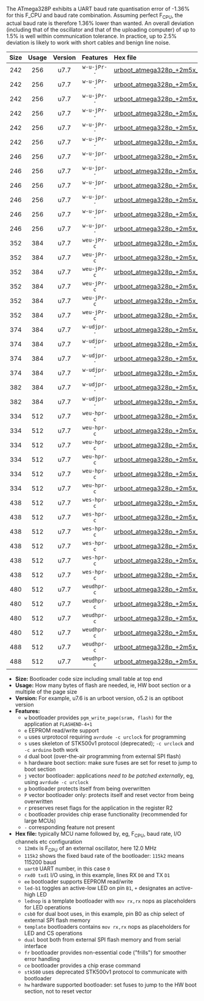 The ATmega328P exhibits a UART baud rate quantisation error of -1.36% for this F_CPU and baud rate combination. Assuming perfect F<sub>CPU</sub>, the actual baud rate is therefore 1.36% lower than wanted. An overall deviation (including that of the oscillator and that of the uploading computer) of up to 1.5% is well within communication tolerance. In practice, up to 2.5% deviation is likely to work with short cables and benign line noise.

|Size|Usage|Version|Features|Hex file|
|:-:|:-:|:-:|:-:|:--|
|242|256|u7.7|`w-u-jPr--`|[urboot_atmega328p_+2m5x_++28k8_uart0_rxd0_txd1_led+b1.hex](https://raw.githubusercontent.com/stefanrueger/urboot.hex/main/mcus/atmega328p/external_oscillator/fcpu_+2m5x/br_++28k8/urboot_atmega328p_+2m5x_++28k8_uart0_rxd0_txd1_led+b1.hex)|
|242|256|u7.7|`w-u-jPr--`|[urboot_atmega328p_+2m5x_++28k8_uart0_rxd0_txd1_led+b5.hex](https://raw.githubusercontent.com/stefanrueger/urboot.hex/main/mcus/atmega328p/external_oscillator/fcpu_+2m5x/br_++28k8/urboot_atmega328p_+2m5x_++28k8_uart0_rxd0_txd1_led+b5.hex)|
|242|256|u7.7|`w-u-jPr--`|[urboot_atmega328p_+2m5x_++28k8_uart0_rxd0_txd1_led+d5.hex](https://raw.githubusercontent.com/stefanrueger/urboot.hex/main/mcus/atmega328p/external_oscillator/fcpu_+2m5x/br_++28k8/urboot_atmega328p_+2m5x_++28k8_uart0_rxd0_txd1_led+d5.hex)|
|242|256|u7.7|`w-u-jPr--`|[urboot_atmega328p_+2m5x_++28k8_uart0_rxd0_txd1_led-b1.hex](https://raw.githubusercontent.com/stefanrueger/urboot.hex/main/mcus/atmega328p/external_oscillator/fcpu_+2m5x/br_++28k8/urboot_atmega328p_+2m5x_++28k8_uart0_rxd0_txd1_led-b1.hex)|
|242|256|u7.7|`w-u-jPr--`|[urboot_atmega328p_+2m5x_++28k8_uart0_rxd0_txd1_led-d5.hex](https://raw.githubusercontent.com/stefanrueger/urboot.hex/main/mcus/atmega328p/external_oscillator/fcpu_+2m5x/br_++28k8/urboot_atmega328p_+2m5x_++28k8_uart0_rxd0_txd1_led-d5.hex)|
|242|256|u7.7|`w-u-jPr--`|[urboot_atmega328p_+2m5x_++28k8_uart0_rxd0_txd1_lednop.hex](https://raw.githubusercontent.com/stefanrueger/urboot.hex/main/mcus/atmega328p/external_oscillator/fcpu_+2m5x/br_++28k8/urboot_atmega328p_+2m5x_++28k8_uart0_rxd0_txd1_lednop.hex)|
|246|256|u7.7|`w-u-jpr--`|[urboot_atmega328p_+2m5x_++28k8_uart0_rxd0_txd1_led+b1_fr.hex](https://raw.githubusercontent.com/stefanrueger/urboot.hex/main/mcus/atmega328p/external_oscillator/fcpu_+2m5x/br_++28k8/urboot_atmega328p_+2m5x_++28k8_uart0_rxd0_txd1_led+b1_fr.hex)|
|246|256|u7.7|`w-u-jpr--`|[urboot_atmega328p_+2m5x_++28k8_uart0_rxd0_txd1_led+b5_fr.hex](https://raw.githubusercontent.com/stefanrueger/urboot.hex/main/mcus/atmega328p/external_oscillator/fcpu_+2m5x/br_++28k8/urboot_atmega328p_+2m5x_++28k8_uart0_rxd0_txd1_led+b5_fr.hex)|
|246|256|u7.7|`w-u-jpr--`|[urboot_atmega328p_+2m5x_++28k8_uart0_rxd0_txd1_led+d5_fr.hex](https://raw.githubusercontent.com/stefanrueger/urboot.hex/main/mcus/atmega328p/external_oscillator/fcpu_+2m5x/br_++28k8/urboot_atmega328p_+2m5x_++28k8_uart0_rxd0_txd1_led+d5_fr.hex)|
|246|256|u7.7|`w-u-jpr--`|[urboot_atmega328p_+2m5x_++28k8_uart0_rxd0_txd1_led-b1_fr.hex](https://raw.githubusercontent.com/stefanrueger/urboot.hex/main/mcus/atmega328p/external_oscillator/fcpu_+2m5x/br_++28k8/urboot_atmega328p_+2m5x_++28k8_uart0_rxd0_txd1_led-b1_fr.hex)|
|246|256|u7.7|`w-u-jpr--`|[urboot_atmega328p_+2m5x_++28k8_uart0_rxd0_txd1_led-d5_fr.hex](https://raw.githubusercontent.com/stefanrueger/urboot.hex/main/mcus/atmega328p/external_oscillator/fcpu_+2m5x/br_++28k8/urboot_atmega328p_+2m5x_++28k8_uart0_rxd0_txd1_led-d5_fr.hex)|
|246|256|u7.7|`w-u-jpr--`|[urboot_atmega328p_+2m5x_++28k8_uart0_rxd0_txd1_lednop_fr.hex](https://raw.githubusercontent.com/stefanrueger/urboot.hex/main/mcus/atmega328p/external_oscillator/fcpu_+2m5x/br_++28k8/urboot_atmega328p_+2m5x_++28k8_uart0_rxd0_txd1_lednop_fr.hex)|
|352|384|u7.7|`weu-jPr-c`|[urboot_atmega328p_+2m5x_++28k8_uart0_rxd0_txd1_ee_led+b1_fr_ce.hex](https://raw.githubusercontent.com/stefanrueger/urboot.hex/main/mcus/atmega328p/external_oscillator/fcpu_+2m5x/br_++28k8/urboot_atmega328p_+2m5x_++28k8_uart0_rxd0_txd1_ee_led+b1_fr_ce.hex)|
|352|384|u7.7|`weu-jPr-c`|[urboot_atmega328p_+2m5x_++28k8_uart0_rxd0_txd1_ee_led+b5_fr_ce.hex](https://raw.githubusercontent.com/stefanrueger/urboot.hex/main/mcus/atmega328p/external_oscillator/fcpu_+2m5x/br_++28k8/urboot_atmega328p_+2m5x_++28k8_uart0_rxd0_txd1_ee_led+b5_fr_ce.hex)|
|352|384|u7.7|`weu-jPr-c`|[urboot_atmega328p_+2m5x_++28k8_uart0_rxd0_txd1_ee_led+d5_fr_ce.hex](https://raw.githubusercontent.com/stefanrueger/urboot.hex/main/mcus/atmega328p/external_oscillator/fcpu_+2m5x/br_++28k8/urboot_atmega328p_+2m5x_++28k8_uart0_rxd0_txd1_ee_led+d5_fr_ce.hex)|
|352|384|u7.7|`weu-jPr-c`|[urboot_atmega328p_+2m5x_++28k8_uart0_rxd0_txd1_ee_led-b1_fr_ce.hex](https://raw.githubusercontent.com/stefanrueger/urboot.hex/main/mcus/atmega328p/external_oscillator/fcpu_+2m5x/br_++28k8/urboot_atmega328p_+2m5x_++28k8_uart0_rxd0_txd1_ee_led-b1_fr_ce.hex)|
|352|384|u7.7|`weu-jPr-c`|[urboot_atmega328p_+2m5x_++28k8_uart0_rxd0_txd1_ee_led-d5_fr_ce.hex](https://raw.githubusercontent.com/stefanrueger/urboot.hex/main/mcus/atmega328p/external_oscillator/fcpu_+2m5x/br_++28k8/urboot_atmega328p_+2m5x_++28k8_uart0_rxd0_txd1_ee_led-d5_fr_ce.hex)|
|352|384|u7.7|`weu-jPr-c`|[urboot_atmega328p_+2m5x_++28k8_uart0_rxd0_txd1_ee_lednop_fr_ce.hex](https://raw.githubusercontent.com/stefanrueger/urboot.hex/main/mcus/atmega328p/external_oscillator/fcpu_+2m5x/br_++28k8/urboot_atmega328p_+2m5x_++28k8_uart0_rxd0_txd1_ee_lednop_fr_ce.hex)|
|374|384|u7.7|`w-udjpr--`|[urboot_atmega328p_+2m5x_++28k8_uart0_rxd0_txd1_led+b1_csb0_dual.hex](https://raw.githubusercontent.com/stefanrueger/urboot.hex/main/mcus/atmega328p/external_oscillator/fcpu_+2m5x/br_++28k8/urboot_atmega328p_+2m5x_++28k8_uart0_rxd0_txd1_led+b1_csb0_dual.hex)|
|374|384|u7.7|`w-udjpr--`|[urboot_atmega328p_+2m5x_++28k8_uart0_rxd0_txd1_led+d5_csb0_dual.hex](https://raw.githubusercontent.com/stefanrueger/urboot.hex/main/mcus/atmega328p/external_oscillator/fcpu_+2m5x/br_++28k8/urboot_atmega328p_+2m5x_++28k8_uart0_rxd0_txd1_led+d5_csb0_dual.hex)|
|374|384|u7.7|`w-udjpr--`|[urboot_atmega328p_+2m5x_++28k8_uart0_rxd0_txd1_led-b1_csb0_dual.hex](https://raw.githubusercontent.com/stefanrueger/urboot.hex/main/mcus/atmega328p/external_oscillator/fcpu_+2m5x/br_++28k8/urboot_atmega328p_+2m5x_++28k8_uart0_rxd0_txd1_led-b1_csb0_dual.hex)|
|374|384|u7.7|`w-udjpr--`|[urboot_atmega328p_+2m5x_++28k8_uart0_rxd0_txd1_led-d5_csb0_dual.hex](https://raw.githubusercontent.com/stefanrueger/urboot.hex/main/mcus/atmega328p/external_oscillator/fcpu_+2m5x/br_++28k8/urboot_atmega328p_+2m5x_++28k8_uart0_rxd0_txd1_led-d5_csb0_dual.hex)|
|382|384|u7.7|`w-udjpr--`|[urboot_atmega328p_+2m5x_++28k8_uart0_rxd0_txd1_led+b1_csd5_dual.hex](https://raw.githubusercontent.com/stefanrueger/urboot.hex/main/mcus/atmega328p/external_oscillator/fcpu_+2m5x/br_++28k8/urboot_atmega328p_+2m5x_++28k8_uart0_rxd0_txd1_led+b1_csd5_dual.hex)|
|382|384|u7.7|`w-udjpr--`|[urboot_atmega328p_+2m5x_++28k8_uart0_rxd0_txd1_template_dual.hex](https://raw.githubusercontent.com/stefanrueger/urboot.hex/main/mcus/atmega328p/external_oscillator/fcpu_+2m5x/br_++28k8/urboot_atmega328p_+2m5x_++28k8_uart0_rxd0_txd1_template_dual.hex)|
|334|512|u7.7|`weu-hpr-c`|[urboot_atmega328p_+2m5x_++28k8_uart0_rxd0_txd1_ee_led+b1_fr_ce_hw.hex](https://raw.githubusercontent.com/stefanrueger/urboot.hex/main/mcus/atmega328p/external_oscillator/fcpu_+2m5x/br_++28k8/urboot_atmega328p_+2m5x_++28k8_uart0_rxd0_txd1_ee_led+b1_fr_ce_hw.hex)|
|334|512|u7.7|`weu-hpr-c`|[urboot_atmega328p_+2m5x_++28k8_uart0_rxd0_txd1_ee_led+b5_fr_ce_hw.hex](https://raw.githubusercontent.com/stefanrueger/urboot.hex/main/mcus/atmega328p/external_oscillator/fcpu_+2m5x/br_++28k8/urboot_atmega328p_+2m5x_++28k8_uart0_rxd0_txd1_ee_led+b5_fr_ce_hw.hex)|
|334|512|u7.7|`weu-hpr-c`|[urboot_atmega328p_+2m5x_++28k8_uart0_rxd0_txd1_ee_led+d5_fr_ce_hw.hex](https://raw.githubusercontent.com/stefanrueger/urboot.hex/main/mcus/atmega328p/external_oscillator/fcpu_+2m5x/br_++28k8/urboot_atmega328p_+2m5x_++28k8_uart0_rxd0_txd1_ee_led+d5_fr_ce_hw.hex)|
|334|512|u7.7|`weu-hpr-c`|[urboot_atmega328p_+2m5x_++28k8_uart0_rxd0_txd1_ee_led-b1_fr_ce_hw.hex](https://raw.githubusercontent.com/stefanrueger/urboot.hex/main/mcus/atmega328p/external_oscillator/fcpu_+2m5x/br_++28k8/urboot_atmega328p_+2m5x_++28k8_uart0_rxd0_txd1_ee_led-b1_fr_ce_hw.hex)|
|334|512|u7.7|`weu-hpr-c`|[urboot_atmega328p_+2m5x_++28k8_uart0_rxd0_txd1_ee_led-d5_fr_ce_hw.hex](https://raw.githubusercontent.com/stefanrueger/urboot.hex/main/mcus/atmega328p/external_oscillator/fcpu_+2m5x/br_++28k8/urboot_atmega328p_+2m5x_++28k8_uart0_rxd0_txd1_ee_led-d5_fr_ce_hw.hex)|
|334|512|u7.7|`weu-hpr-c`|[urboot_atmega328p_+2m5x_++28k8_uart0_rxd0_txd1_ee_lednop_fr_ce_hw.hex](https://raw.githubusercontent.com/stefanrueger/urboot.hex/main/mcus/atmega328p/external_oscillator/fcpu_+2m5x/br_++28k8/urboot_atmega328p_+2m5x_++28k8_uart0_rxd0_txd1_ee_lednop_fr_ce_hw.hex)|
|438|512|u7.7|`wes-hpr-c`|[urboot_atmega328p_+2m5x_++28k8_uart0_rxd0_txd1_ee_led+b1_fr_ce_stk500_hw.hex](https://raw.githubusercontent.com/stefanrueger/urboot.hex/main/mcus/atmega328p/external_oscillator/fcpu_+2m5x/br_++28k8/urboot_atmega328p_+2m5x_++28k8_uart0_rxd0_txd1_ee_led+b1_fr_ce_stk500_hw.hex)|
|438|512|u7.7|`wes-hpr-c`|[urboot_atmega328p_+2m5x_++28k8_uart0_rxd0_txd1_ee_led+b5_fr_ce_stk500_hw.hex](https://raw.githubusercontent.com/stefanrueger/urboot.hex/main/mcus/atmega328p/external_oscillator/fcpu_+2m5x/br_++28k8/urboot_atmega328p_+2m5x_++28k8_uart0_rxd0_txd1_ee_led+b5_fr_ce_stk500_hw.hex)|
|438|512|u7.7|`wes-hpr-c`|[urboot_atmega328p_+2m5x_++28k8_uart0_rxd0_txd1_ee_led+d5_fr_ce_stk500_hw.hex](https://raw.githubusercontent.com/stefanrueger/urboot.hex/main/mcus/atmega328p/external_oscillator/fcpu_+2m5x/br_++28k8/urboot_atmega328p_+2m5x_++28k8_uart0_rxd0_txd1_ee_led+d5_fr_ce_stk500_hw.hex)|
|438|512|u7.7|`wes-hpr-c`|[urboot_atmega328p_+2m5x_++28k8_uart0_rxd0_txd1_ee_led-b1_fr_ce_stk500_hw.hex](https://raw.githubusercontent.com/stefanrueger/urboot.hex/main/mcus/atmega328p/external_oscillator/fcpu_+2m5x/br_++28k8/urboot_atmega328p_+2m5x_++28k8_uart0_rxd0_txd1_ee_led-b1_fr_ce_stk500_hw.hex)|
|438|512|u7.7|`wes-hpr-c`|[urboot_atmega328p_+2m5x_++28k8_uart0_rxd0_txd1_ee_led-d5_fr_ce_stk500_hw.hex](https://raw.githubusercontent.com/stefanrueger/urboot.hex/main/mcus/atmega328p/external_oscillator/fcpu_+2m5x/br_++28k8/urboot_atmega328p_+2m5x_++28k8_uart0_rxd0_txd1_ee_led-d5_fr_ce_stk500_hw.hex)|
|438|512|u7.7|`wes-hpr-c`|[urboot_atmega328p_+2m5x_++28k8_uart0_rxd0_txd1_ee_lednop_fr_ce_stk500_hw.hex](https://raw.githubusercontent.com/stefanrueger/urboot.hex/main/mcus/atmega328p/external_oscillator/fcpu_+2m5x/br_++28k8/urboot_atmega328p_+2m5x_++28k8_uart0_rxd0_txd1_ee_lednop_fr_ce_stk500_hw.hex)|
|480|512|u7.7|`weudhpr-c`|[urboot_atmega328p_+2m5x_++28k8_uart0_rxd0_txd1_ee_led+b1_csb0_dual_fr_ce_hw.hex](https://raw.githubusercontent.com/stefanrueger/urboot.hex/main/mcus/atmega328p/external_oscillator/fcpu_+2m5x/br_++28k8/urboot_atmega328p_+2m5x_++28k8_uart0_rxd0_txd1_ee_led+b1_csb0_dual_fr_ce_hw.hex)|
|480|512|u7.7|`weudhpr-c`|[urboot_atmega328p_+2m5x_++28k8_uart0_rxd0_txd1_ee_led+d5_csb0_dual_fr_ce_hw.hex](https://raw.githubusercontent.com/stefanrueger/urboot.hex/main/mcus/atmega328p/external_oscillator/fcpu_+2m5x/br_++28k8/urboot_atmega328p_+2m5x_++28k8_uart0_rxd0_txd1_ee_led+d5_csb0_dual_fr_ce_hw.hex)|
|480|512|u7.7|`weudhpr-c`|[urboot_atmega328p_+2m5x_++28k8_uart0_rxd0_txd1_ee_led-b1_csb0_dual_fr_ce_hw.hex](https://raw.githubusercontent.com/stefanrueger/urboot.hex/main/mcus/atmega328p/external_oscillator/fcpu_+2m5x/br_++28k8/urboot_atmega328p_+2m5x_++28k8_uart0_rxd0_txd1_ee_led-b1_csb0_dual_fr_ce_hw.hex)|
|480|512|u7.7|`weudhpr-c`|[urboot_atmega328p_+2m5x_++28k8_uart0_rxd0_txd1_ee_led-d5_csb0_dual_fr_ce_hw.hex](https://raw.githubusercontent.com/stefanrueger/urboot.hex/main/mcus/atmega328p/external_oscillator/fcpu_+2m5x/br_++28k8/urboot_atmega328p_+2m5x_++28k8_uart0_rxd0_txd1_ee_led-d5_csb0_dual_fr_ce_hw.hex)|
|488|512|u7.7|`weudhpr-c`|[urboot_atmega328p_+2m5x_++28k8_uart0_rxd0_txd1_ee_led+b1_csd5_dual_fr_ce_hw.hex](https://raw.githubusercontent.com/stefanrueger/urboot.hex/main/mcus/atmega328p/external_oscillator/fcpu_+2m5x/br_++28k8/urboot_atmega328p_+2m5x_++28k8_uart0_rxd0_txd1_ee_led+b1_csd5_dual_fr_ce_hw.hex)|
|488|512|u7.7|`weudhpr-c`|[urboot_atmega328p_+2m5x_++28k8_uart0_rxd0_txd1_ee_template_dual_fr_ce_hw.hex](https://raw.githubusercontent.com/stefanrueger/urboot.hex/main/mcus/atmega328p/external_oscillator/fcpu_+2m5x/br_++28k8/urboot_atmega328p_+2m5x_++28k8_uart0_rxd0_txd1_ee_template_dual_fr_ce_hw.hex)|

- **Size:** Bootloader code size including small table at top end
- **Usage:** How many bytes of flash are needed, ie, HW boot section or a multiple of the page size
- **Version:** For example, u7.6 is an urboot version, o5.2 is an optiboot version
- **Features:**
  + `w` bootloader provides `pgm_write_page(sram, flash)` for the application at `FLASHEND-4+1`
  + `e` EEPROM read/write support
  + `u` uses urprotocol requiring `avrdude -c urclock` for programming
  + `s` uses skeleton of STK500v1 protocol (deprecated); `-c urclock` and `-c arduino` both work
  + `d` dual boot (over-the-air programming from external SPI flash)
  + `h` hardware boot section: make sure fuses are set for reset to jump to boot section
  + `j` vector bootloader: applications *need to be patched externally*, eg, using `avrdude -c urclock`
  + `p` bootloader protects itself from being overwritten
  + `P` vector bootloader only: protects itself and reset vector from being overwritten
  + `r` preserves reset flags for the application in the register R2
  + `c` bootloader provides chip erase functionality (recommended for large MCUs)
  + `-` corresponding feature not present
- **Hex file:** typically MCU name followed by, eg, F<sub>CPU</sub>, baud rate, I/O channels etc configuration
  + `12m0x` is F<sub>CPU</sub> of an external oscillator, here 12.0 MHz
  + `115k2` shows the fixed baud rate of the bootloader: `115k2` means 115200 baud
  + `uart0` UART number, in this case `0`
  + `rxd0 txd1` I/O using, in this example, lines RX `D0` and TX `D1`
  + `ee` bootloader supports EEPROM read/write
  + `led-b1` toggles an active-low LED on pin `B1`, `+` designates an active-high LED
  + `lednop` is a template bootloader with `mov rx,rx` nops as placeholders for LED operations
  + `csb0` for dual boot uses, in this example, pin B0 as chip select of external SPI flash memory
  + `template` bootloaders contains `mov rx,rx` nops as placeholders for LED and CS operations
  + `dual` boot both from external SPI flash memory and from serial interface
  + `fr` bootloader provides non-essential code ("frills") for smoother error handling
  + `ce` bootloader provides a chip erase command
  + `stk500` uses deprecated STK500v1 protocol to communicate with bootloader
  + `hw` hardware supported bootloader: set fuses to jump to the HW boot section, not to reset vector
